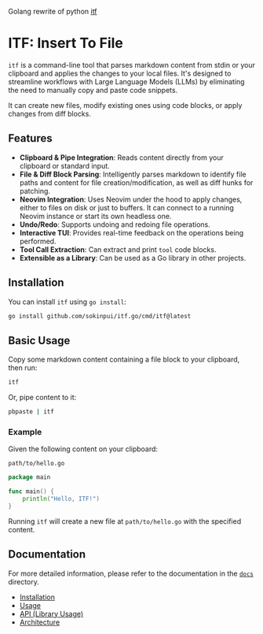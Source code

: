 Golang rewrite of python [itf](https://github.com/sokinpui/itf)

# ITF: Insert To File

`itf` is a command-line tool that parses markdown content from stdin or your clipboard and applies the changes to your local files. It's designed to streamline workflows with Large Language Models (LLMs) by eliminating the need to manually copy and paste code snippets.

It can create new files, modify existing ones using code blocks, or apply changes from diff blocks.

## Features

- **Clipboard & Pipe Integration**: Reads content directly from your clipboard or standard input.
- **File & Diff Block Parsing**: Intelligently parses markdown to identify file paths and content for file creation/modification, as well as diff hunks for patching.
- **Neovim Integration**: Uses Neovim under the hood to apply changes, either to files on disk or just to buffers. It can connect to a running Neovim instance or start its own headless one.
- **Undo/Redo**: Supports undoing and redoing file operations.
- **Interactive TUI**: Provides real-time feedback on the operations being performed.
- **Tool Call Extraction**: Can extract and print `tool` code blocks.
- **Extensible as a Library**: Can be used as a Go library in other projects.

## Installation

You can install `itf` using `go install`:

```bash
go install github.com/sokinpui/itf.go/cmd/itf@latest
```

## Basic Usage

Copy some markdown content containing a file block to your clipboard, then run:

```bash
itf
```

Or, pipe content to it:

```bash
pbpaste | itf
```

### Example

Given the following content on your clipboard:

`path/to/hello.go`
```go
package main

func main() {
	println("Hello, ITF!")
}
```

Running `itf` will create a new file at `path/to/hello.go` with the specified content.

## Documentation

For more detailed information, please refer to the documentation in the [`docs`](./docs) directory.

- [Installation](./docs/Installation/README.md)
- [Usage](./docs/Usage/README.md)
- [API (Library Usage)](./docs/Api/README.md)
- [Architecture](./docs/Architecture/README.md)
